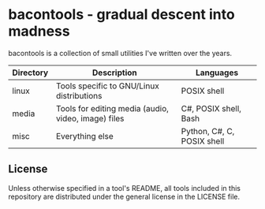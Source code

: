 bacontools - gradual descent into madness
=========================================

bacontools is a collection of small utilities I've written over the years.


| Directory | Description                                         | Languages                  |
|-----------|-----------------------------------------------------|----------------------------|
| linux     | Tools specific to GNU/Linux distributions           | POSIX shell                |
| media     | Tools for editing media (audio, video, image) files | C#, POSIX shell, Bash      |
| misc      | Everything else                                     | Python, C#, C, POSIX shell |

License
-------
Unless otherwise specified in a tool's README, all tools included in this
repository are distributed under the general license in the LICENSE file.

